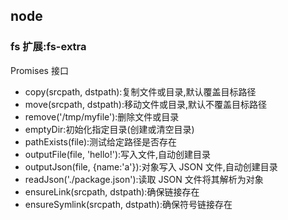 ## node

### fs 扩展:fs-extra

Promises 接口

- copy(srcpath, dstpath):复制文件或目录,默认覆盖目标路径
- move(srcpath, dstpath):移动文件或目录,默认不覆盖目标路径
- remove('/tmp/myfile'):删除文件或目录
- emptyDir:初始化指定目录(创建或清空目录)
- pathExists(file):测试给定路径是否存在
- outputFile(file, 'hello!'):写入文件,自动创建目录
- outputJson(file, {name:'a'}):对象写入 JSON 文件,自动创建目录
- readJson('./package.json'):读取 JSON 文件将其解析为对象
- ensureLink(srcpath, dstpath):确保链接存在
- ensureSymlink(srcpath, dstpath):确保符号链接存在
